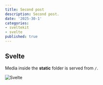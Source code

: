 ```yaml
---
title: Second post
description: Second post.
date: '2025-30-1'
categories: 
- sveltekit
- svelte
published: true
---
```


## Svelte

Media inside the **static** folder is served from `/`.

![Svelte](favicon.png)